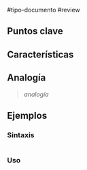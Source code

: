 #tipo-documento #review  

## Puntos clave

## Características

## Analogía

> *analogía*
## Ejemplos
### Sintaxis 
```c

```
### Uso
```c#

```